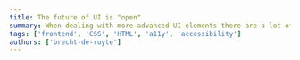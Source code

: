 ```yaml
---
title: The future of UI is "open"
summary: When dealing with more advanced UI elements there are a lot of things that go wrong. They impact performance, accessibility and have the tendency to create frustrations along the way. In this talk, I will be introducing you to the W3C community around Open UI, while also taking a little detour with the Anchoring API. By combining these future specs we'll take a peek at the future of styling custom UI by only using HTML and CSS, giving you less frustration, performance boosts and basic accessibility out of the box.
tags: ['frontend', 'CSS', 'HTML', 'a11y', 'accessibility']
authors: ['brecht-de-ruyte']
---
```

